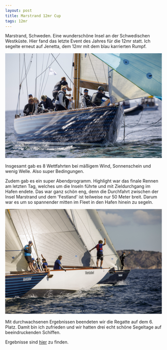 ```yaml
---
layout: post
title: Marstrand 12mr Cup
tags: 12mr
---
```


Marstrand, Schweden. Eine wunderschöne Insel an der Schwedischen Westküste.
Hier fand das letzte Event des Jahres für die 12mr statt. Ich segelte erneut auf Jenetta, dem 12mr mit dem blau karrierten Rumpf. 

![](img/2022-09-14-10-36-07.png)

Insgesamt gab es 8 Wettfahrten bei mäßigem Wind, Sonnenschein und wenig Welle. Also super Bedingungen.

Zudem gab es ein super Abendprogramm. Highlight war das finale Rennen am
letzten Tag, welches um die Inseln führte und mit Zieldurchgang im Hafen
endete. Das war ganz schön eng, denn die Durchfahrt zwischen der Insel
Marstrand und dem 'Festland' ist teilweise nur 50 Meter breit. Darum war es um
so spannender mitten im Fleet in den Hafen hinein zu segeln. 

![](img/2022-09-14-10-32-09.png)

Mit durchwachsenen Ergebnissen beendeten wir die Regatte auf dem 6. Platz.
Damit bin ich zufrieden und wir hatten drei echt schöne Segeltage auf
beeindruckenden Schiffen.

Ergebnisse sind [hier](https://www.marstrand12metrecup.se) zu finden.



